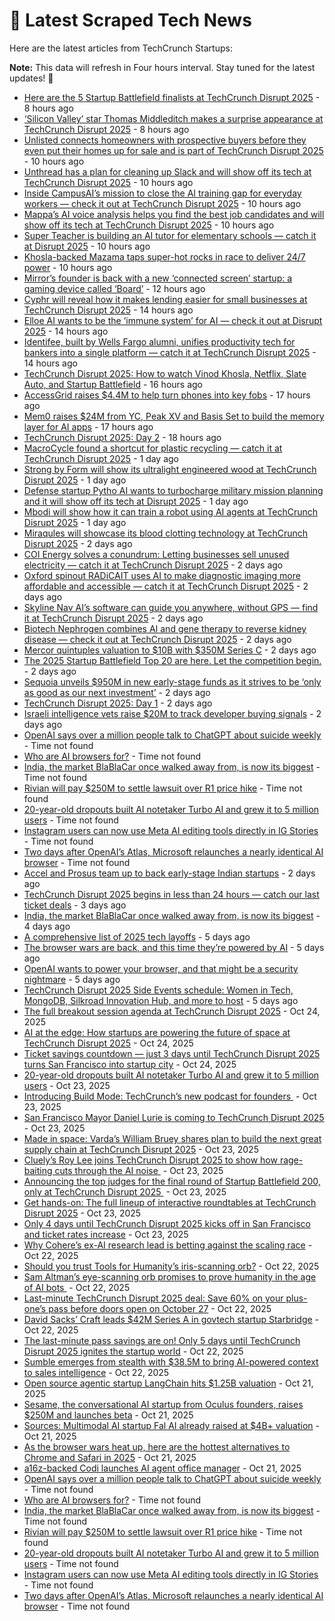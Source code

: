 
# 📰 Latest Scraped Tech News

Here are the latest articles from TechCrunch Startups:

**Note:** This data will refresh in Four hours interval. Stay tuned for the latest updates! 🔄
- [Here are the 5 Startup Battlefield finalists at TechCrunch Disrupt 2025](https://techcrunch.com/2025/10/28/here-are-the-5-startup-battlefield-finalists-at-techcrunch-disrupt-2025/) - 8 hours ago
- [‘Silicon Valley’ star Thomas Middleditch makes a surprise appearance at TechCrunch Disrupt 2025](https://techcrunch.com/2025/10/28/silicon-valley-star-thomas-middleditch-makes-a-surprise-appearance-at-techcrunch-disrupt-2025/) - 8 hours ago
- [Unlisted connects homeowners with prospective buyers before they even put their homes up for sale and is part of TechCrunch Disrupt 2025](https://techcrunch.com/2025/10/28/unlisted-homes-connects-homeowners-with-prospective-buyers-before-they-even-put-their-homes-up-for-sale-and-is-part-of-techcrunch-disrupt-2025/) - 10 hours ago
- [Unthread has a plan for cleaning up Slack and will show off its tech at TechCrunch Disrupt 2025](https://techcrunch.com/2025/10/28/unthread-has-a-plan-for-cleaning-up-slack-and-will-show-off-its-tech-at-techcrunch-disrupt-2025/) - 10 hours ago
- [Inside CampusAI’s mission to close the AI training gap for everyday workers — check it out at TechCrunch Disrupt 2025](https://techcrunch.com/2025/10/28/inside-campusais-mission-to-close-the-ai-training-gap-for-everyday-workers-check-it-out-at-techcrunch-disrupt-2025/) - 10 hours ago
- [Mappa’s AI voice analysis helps you find the best job candidates and will show off its tech at TechCrunch Disrupt 2025](https://techcrunch.com/2025/10/28/mappas-ai-voice-analysis-helps-you-find-the-best-job-candidates-and-will-show-off-its-tech-at-techcrunch-disrupt-2025/) - 10 hours ago
- [Super Teacher is building an AI tutor for elementary schools — catch it at Disrupt 2025](https://techcrunch.com/2025/10/28/super-teacher-is-building-an-ai-tutor-for-elementary-schools-catch-it-at-disrupt-2025/) - 10 hours ago
- [Khosla-backed Mazama taps super-hot rocks in race to deliver 24/7 power](https://techcrunch.com/2025/10/28/khosla-backed-mazama-taps-super-hot-rocks-in-race-to-deliver-24-7-power/) - 10 hours ago
- [Mirror’s founder is back with a new ‘connected screen’ startup: a gaming device called ‘Board’](https://techcrunch.com/2025/10/28/mirrors-founder-is-back-with-a-new-connected-screen-startup-a-gaming-device-called-board/) - 12 hours ago
- [Cyphr will reveal how it makes lending easier for small businesses at TechCrunch Disrupt 2025](https://techcrunch.com/2025/10/28/cyphr-will-reveal-how-it-makes-lending-easier-for-small-businesses-at-techcrunch-disrupt-2025/) - 14 hours ago
- [Elloe AI wants to be the ‘immune system’ for AI — check it out at Disrupt 2025](https://techcrunch.com/2025/10/28/elloe-ai-wants-to-be-the-immune-system-for-ai-check-it-out-at-disrupt-2025/) - 14 hours ago
- [Identifee, built by Wells Fargo alumni, unifies productivity tech for bankers into a single platform — catch it at TechCrunch Disrupt 2025](https://techcrunch.com/2025/10/28/identifee-built-by-wells-fargo-alumni-unifies-productivity-tech-for-bankers-into-a-single-platform-catch-it-at-techcrunch-disrupt-2025/) - 14 hours ago
- [TechCrunch Disrupt 2025: How to watch Vinod Khosla, Netflix, Slate Auto, and Startup Battlefield](https://techcrunch.com/2025/10/28/techcrunch-disrupt-2025-how-to-watch-vinod-khosla-netflix-slate-auto-and-startup-battlefield/) - 16 hours ago
- [AccessGrid raises $4.4M to help turn phones into key fobs](https://techcrunch.com/2025/10/28/accessgrid-raises-4-4m-to-help-turn-phones-into-key-fobs/) - 17 hours ago
- [Mem0 raises $24M from YC, Peak XV and Basis Set to build the memory layer for AI apps](https://techcrunch.com/2025/10/28/mem0-raises-24m-from-yc-peak-xv-and-basis-set-to-build-the-memory-layer-for-ai-apps/) - 17 hours ago
- [TechCrunch Disrupt 2025: Day 2](https://techcrunch.com/2025/10/28/techcrunch-disrupt-2025-day-2/) - 18 hours ago
- [MacroCycle found a shortcut for plastic recycling — catch it at TechCrunch Disrupt 2025](https://techcrunch.com/2025/10/27/macrocycle-found-a-shortcut-for-plastic-recycling-catch-it-at-techcrunch-disrupt-2025/) - 1 day ago
- [Strong by Form will show its ultralight engineered wood at TechCrunch Disrupt 2025](https://techcrunch.com/2025/10/27/strong-by-form-will-show-its-ultralight-engineered-wood-at-techcrunch-disrupt-2025/) - 1 day ago
- [Defense startup Pytho AI wants to turbocharge military mission planning and it will show off its tech at Disrupt 2025](https://techcrunch.com/2025/10/27/defense-startup-pytho-ai-wants-to-turbocharge-military-mission-planning-and-it-will-show-off-its-tech-at-disrupt-2025/) - 1 day ago
- [Mbodi will show how it can train a robot using AI agents at TechCrunch Disrupt 2025](https://techcrunch.com/2025/10/27/mbodi-will-show-how-it-can-train-a-robot-using-ai-agents-at-techcrunch-disrupt-2025/) - 1 day ago
- [Miraqules will showcase its blood clotting technology at TechCrunch Disrupt 2025](https://techcrunch.com/2025/10/27/miraqules-will-showcase-its-blood-clotting-technology-at-techcrunch-disrupt-2025/) - 2 days ago
- [COI Energy solves a conundrum: Letting businesses sell unused electricity — catch it at TechCrunch Disrupt 2025](https://techcrunch.com/2025/10/27/coi-energy-solves-a-conundrum-letting-businesses-sell-unused-electricity-catch-it-at-techcrunch-disrupt-2025/) - 2 days ago
- [Oxford spinout RADiCAIT uses AI to make diagnostic imaging more affordable and accessible — catch it at TechCrunch Disrupt 2025](https://techcrunch.com/2025/10/27/oxford-spinout-radicait-uses-ai-to-make-diagnostic-imaging-more-affordable-and-accessible-catch-it-at-techcrunch-disrupt-2025/) - 2 days ago
- [Skyline Nav AI’s software can guide you anywhere, without GPS — find it at TechCrunch Disrupt 2025](https://techcrunch.com/2025/10/27/skyline-nav-ais-software-can-guide-you-anywhere-without-gps-find-it-at-techcrunch-disrupt-2025/) - 2 days ago
- [Biotech Nephrogen combines AI and gene therapy to reverse kidney disease — check it out at TechCrunch Disrupt 2025](https://techcrunch.com/2025/10/27/biotech-nephrogen-combines-ai-and-gene-therapy-to-reverse-kidney-disease-check-it-out-at-techcrunch-disrupt-2025/) - 2 days ago
- [Mercor quintuples valuation to $10B with $350M Series C](https://techcrunch.com/2025/10/27/mercor-quintuples-valuation-to-10b-with-350m-series-c/) - 2 days ago
- [The 2025 Startup Battlefield Top 20 are here. Let the competition begin.](https://techcrunch.com/2025/10/27/the-2025-startup-battlefield-top-20-are-here-let-the-competition-begin/) - 2 days ago
- [Sequoia unveils $950M in new early-stage funds as it strives to be ‘only as good as our next investment’](https://techcrunch.com/2025/10/27/sequoia-unveils-950m-in-new-early-stage-funds-as-it-strives-to-be-only-as-good-as-our-next-investment/) - 2 days ago
- [TechCrunch Disrupt 2025: Day 1](https://techcrunch.com/2025/10/27/techcrunch-disrupt-2025-day-1/) - 2 days ago
- [Israeli intelligence vets raise $20M to track developer buying signals](https://techcrunch.com/2025/10/27/israeli-intelligence-vets-raise-20m-to-track-developer-buying-signals/) - 2 days ago
- [OpenAI says over a million people talk to ChatGPT about suicide weekly](https://techcrunch.com/2025/10/27/openai-says-over-a-million-people-talk-to-chatgpt-about-suicide-weekly/) - Time not found
- [Who are AI browsers for?](https://techcrunch.com/2025/10/25/who-are-ai-browsers-for/) - Time not found
- [India, the market BlaBlaCar once walked away from, is now its biggest](https://techcrunch.com/2025/10/25/india-the-market-blablacar-once-walked-away-from-is-now-its-biggest/) - Time not found
- [Rivian will pay $250M to settle lawsuit over R1 price hike](https://techcrunch.com/2025/10/24/rivian-will-pay-250m-to-settle-lawsuit-over-r1-price-hike/) - Time not found
- [20-year-old dropouts built AI notetaker Turbo AI and grew it to 5 million users](https://techcrunch.com/2025/10/23/20-year-old-dropouts-built-ai-notetaker-turbo-ai-to-5-million-users/) - Time not found
- [Instagram users can now use Meta AI editing tools directly in IG Stories](https://techcrunch.com/2025/10/23/instagram-users-can-now-use-meta-ai-editing-tools-directly-in-ig-stories/) - Time not found
- [Two days after OpenAI’s Atlas, Microsoft relaunches a nearly identical AI browser](https://techcrunch.com/2025/10/23/two-days-after-openais-atlas-microsoft-launches-a-nearly-identical-ai-browser/) - Time not found
- [Accel and Prosus team up to back early-stage Indian startups](https://techcrunch.com/2025/10/26/accel-and-prosus-team-up-to-back-early-stage-indian-startups-building-for-1-4b-people/) - 2 days ago
- [TechCrunch Disrupt 2025 begins in less than 24 hours — catch our last ticket deals](https://techcrunch.com/2025/10/26/techcrunch-disrupt-2025-begins-in-less-than-24-hours-catch-our-last-ticket-deals/) - 3 days ago
- [India, the market BlaBlaCar once walked away from, is now its biggest](https://techcrunch.com/2025/10/25/india-the-market-blablacar-once-walked-away-from-is-now-its-biggest/) - 4 days ago
- [A comprehensive list of 2025 tech layoffs](https://techcrunch.com/2025/10/24/tech-layoffs-2025-list/) - 5 days ago
- [The browser wars are back, and this time they’re powered by AI](https://techcrunch.com/video/the-browser-wars-are-back-and-this-time-theyre-powered-by-ai/) - 5 days ago
- [OpenAI wants to power your browser, and that might be a security nightmare](https://techcrunch.com/podcast/openai-wants-to-power-your-browser-and-that-might-be-a-security-nightmare/) - 5 days ago
- [TechCrunch Disrupt 2025 Side Events schedule: Women in Tech, MongoDB, Silkroad Innovation Hub, and more to host](https://techcrunch.com/2025/10/24/techcrunch-disrupt-2025-side-events-schedule-women-in-tech-mongodb-silkroad-innovation-hub-and-more-to-host/) - 5 days ago
- [The full breakout session agenda at TechCrunch Disrupt 2025](https://techcrunch.com/2025/10/24/techcrunch-disrupt-2025-breakout-sessions/) - Oct 24, 2025
- [AI at the edge: How startups are powering the future of space at TechCrunch Disrupt 2025](https://techcrunch.com/2025/10/24/ai-at-the-edge-how-startups-are-powering-the-future-of-space-at-techcrunch-disrupt-2025/) - Oct 24, 2025
- [Ticket savings countdown — just 3 days until TechCrunch Disrupt 2025 turns San Francisco into startup city](https://techcrunch.com/2025/10/24/ticket-savings-countdown-just-3-days-until-techcrunch-disrupt-2025-turns-san-francisco-into-startup-city/) - Oct 24, 2025
- [20-year-old dropouts built AI notetaker Turbo AI and grew it to 5 million users](https://techcrunch.com/2025/10/23/20-year-old-dropouts-built-ai-notetaker-turbo-ai-to-5-million-users/) - Oct 23, 2025
- [Introducing Build Mode: TechCrunch’s new podcast for founders ](https://techcrunch.com/2025/10/23/introducing-build-mode-techcrunchs-new-podcast-for-founders/) - Oct 23, 2025
- [San Francisco Mayor Daniel Lurie is coming to TechCrunch Disrupt 2025](https://techcrunch.com/2025/10/23/san-francisco-mayor-daniel-lurie-is-coming-to-techcrunch-disrupt-2025/) - Oct 23, 2025
- [Made in space: Varda’s William Bruey shares plan to build the next great supply chain at TechCrunch Disrupt 2025](https://techcrunch.com/2025/10/23/made-in-space-vardas-william-bruey-shares-plan-to-build-the-next-great-supply-chain-at-techcrunch-disrupt-2025/) - Oct 23, 2025
- [Cluely’s Roy Lee joins TechCrunch Disrupt 2025 to show how rage-baiting cuts through the AI noise ](https://techcrunch.com/2025/10/23/cluelys-roy-lee-joins-techcrunch-disrupt-2025-to-show-how-rage-baiting-cuts-through-the-ai-noise/) - Oct 23, 2025
- [Announcing the top judges for the final round of Startup Battlefield 200, only at TechCrunch Disrupt 2025 ](https://techcrunch.com/2025/10/23/announcing-the-top-judges-for-the-final-round-of-startup-battlefield-200-only-at-techcrunch-disrupt-2025/) - Oct 23, 2025
- [Get hands-on: The full lineup of interactive roundtables at TechCrunch Disrupt 2025](https://techcrunch.com/2025/10/23/get-hands-on-the-full-techcrunch-disrupt-2025-roundtable-agenda/) - Oct 23, 2025
- [Only 4 days until TechCrunch Disrupt 2025 kicks off in San Francisco and ticket rates increase](https://techcrunch.com/2025/10/23/only-4-days-until-techcrunch-disrupt-2025-kicks-off-in-san-francisco-and-ticket-rates-increase/) - Oct 23, 2025
- [Why Cohere’s ex-AI research lead is betting against the scaling race](https://techcrunch.com/2025/10/22/why-coheres-ex-ai-research-lead-is-betting-against-the-scaling-race/) - Oct 22, 2025
- [Should you trust Tools for Humanity’s iris-scanning orb?](https://techcrunch.com/video/should-you-trust-tools-for-humanitys-iris-scanning-orb/) - Oct 22, 2025
- [Sam Altman’s eye-scanning orb promises to prove humanity in the age of AI bots ](https://techcrunch.com/podcast/sam-altmans-eye-scanning-orb-promises-to-prove-humanity-in-the-age-of-ai-bots/) - Oct 22, 2025
- [Last-minute TechCrunch Disrupt 2025 deal: Save 60% on your plus-one’s pass before doors open on October 27](https://techcrunch.com/2025/10/22/last-minute-techcrunch-disrupt-2025-deal-save-60-on-your-plus-ones-pass-before-doors-open-on-oct-27/) - Oct 22, 2025
- [David Sacks’ Craft leads $42M Series A in govtech startup Starbridge](https://techcrunch.com/2025/10/22/david-sacks-craft-leads-42-million-series-a-in-govtech-startup-starbridge/) - Oct 22, 2025
- [The last-minute pass savings are on! Only 5 days until TechCrunch Disrupt 2025 ignites the startup world](https://techcrunch.com/2025/10/22/the-last-minute-pass-savings-are-on-only-5-days-until-techcrunch-disrupt-2025-ignites-the-startup-world/) - Oct 22, 2025
- [Sumble emerges from stealth with $38.5M to bring AI-powered context to sales intelligence](https://techcrunch.com/2025/10/22/sumble-emerges-from-stealth-with-38-5m-to-bring-ai-powered-context-to-sales-intelligence/) - Oct 22, 2025
- [Open source agentic startup LangChain hits $1.25B valuation](https://techcrunch.com/2025/10/21/open-source-agentic-startup-langchain-hits-1-25b-valuation/) - Oct 21, 2025
- [Sesame, the conversational AI startup from Oculus founders, raises $250M and launches beta](https://techcrunch.com/2025/10/21/sesame-the-conversational-ai-startup-from-oculus-founders-raises-250m-and-launches-beta/) - Oct 21, 2025
- [Sources: Multimodal AI startup Fal AI already raised at $4B+ valuation](https://techcrunch.com/2025/10/21/sources-multimodal-ai-startup-fal-ai-already-raised-at-4b-valuation/) - Oct 21, 2025
- [As the browser wars heat up, here are the hottest alternatives to Chrome and Safari in 2025](https://techcrunch.com/2025/10/21/as-the-browser-wars-heat-up-here-are-the-hottest-alternatives-to-chrome-and-safari-in-2025/) - Oct 21, 2025
- [a16z-backed Codi launches AI agent office manager](https://techcrunch.com/2025/10/21/a16z-backed-codi-launches-ai-agent-office-manager/) - Oct 21, 2025
- [OpenAI says over a million people talk to ChatGPT about suicide weekly](https://techcrunch.com/2025/10/27/openai-says-over-a-million-people-talk-to-chatgpt-about-suicide-weekly/) - Time not found
- [Who are AI browsers for?](https://techcrunch.com/2025/10/25/who-are-ai-browsers-for/) - Time not found
- [India, the market BlaBlaCar once walked away from, is now its biggest](https://techcrunch.com/2025/10/25/india-the-market-blablacar-once-walked-away-from-is-now-its-biggest/) - Time not found
- [Rivian will pay $250M to settle lawsuit over R1 price hike](https://techcrunch.com/2025/10/24/rivian-will-pay-250m-to-settle-lawsuit-over-r1-price-hike/) - Time not found
- [20-year-old dropouts built AI notetaker Turbo AI and grew it to 5 million users](https://techcrunch.com/2025/10/23/20-year-old-dropouts-built-ai-notetaker-turbo-ai-to-5-million-users/) - Time not found
- [Instagram users can now use Meta AI editing tools directly in IG Stories](https://techcrunch.com/2025/10/23/instagram-users-can-now-use-meta-ai-editing-tools-directly-in-ig-stories/) - Time not found
- [Two days after OpenAI’s Atlas, Microsoft relaunches a nearly identical AI browser](https://techcrunch.com/2025/10/23/two-days-after-openais-atlas-microsoft-launches-a-nearly-identical-ai-browser/) - Time not found